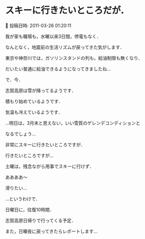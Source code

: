 # スキーに行きたいところだが．

📅 投稿日時: 2011-03-26 01:20:11

我が家も職場も，水曜以来3日間，停電もなく．


なんとなく，地震前の生活リズムが戻ってきた気がします．





東京や神奈川では，ガソリンスタンドの列も，給油制限も無くなり．


だいたい普通に給油できるようになってきましたね…





で．今．


志賀高原は雪が降ってるようです．


積もり始めているようです．


気温も冷えているようです．





…明日は，3月末と思えない，いい雪質のゲレンデコンディションと


なるでしょう…





非常にスキーに行きたいところですが．


行きたいところですが…


土曜は，残念ながら用事でスキーに行けず．


ああああ～


滑りたい…





…というわけで．


日曜日に，往復10時間．


志賀高原日帰りで行ってくる予定．





また，日曜夜に戻ってきたらレポートします…
